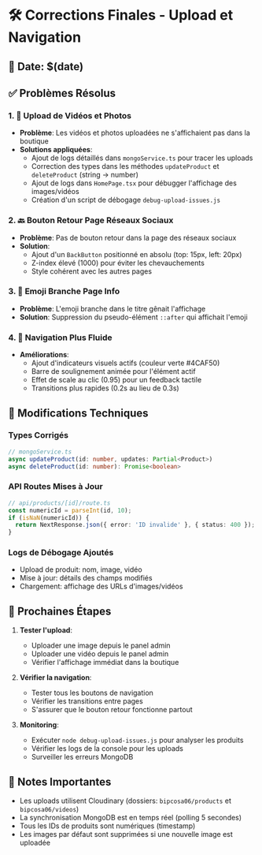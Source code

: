 # 🛠️ Corrections Finales - Upload et Navigation

## 📅 Date: $(date)

## ✅ Problèmes Résolus

### 1. 🎥 Upload de Vidéos et Photos
- **Problème**: Les vidéos et photos uploadées ne s'affichaient pas dans la boutique
- **Solutions appliquées**:
  - Ajout de logs détaillés dans `mongoService.ts` pour tracer les uploads
  - Correction des types dans les méthodes `updateProduct` et `deleteProduct` (string → number)
  - Ajout de logs dans `HomePage.tsx` pour débugger l'affichage des images/vidéos
  - Création d'un script de débogage `debug-upload-issues.js`

### 2. 🔙 Bouton Retour Page Réseaux Sociaux
- **Problème**: Pas de bouton retour dans la page des réseaux sociaux
- **Solution**: 
  - Ajout d'un `BackButton` positionné en absolu (top: 15px, left: 20px)
  - Z-index élevé (1000) pour éviter les chevauchements
  - Style cohérent avec les autres pages

### 3. 🌿 Emoji Branche Page Info
- **Problème**: L'emoji branche dans le titre gênait l'affichage
- **Solution**: Suppression du pseudo-élément `::after` qui affichait l'emoji

### 4. 🎯 Navigation Plus Fluide
- **Améliorations**:
  - Ajout d'indicateurs visuels actifs (couleur verte #4CAF50)
  - Barre de soulignement animée pour l'élément actif
  - Effet de scale au clic (0.95) pour un feedback tactile
  - Transitions plus rapides (0.2s au lieu de 0.3s)

## 🔧 Modifications Techniques

### Types Corrigés
```typescript
// mongoService.ts
async updateProduct(id: number, updates: Partial<Product>)
async deleteProduct(id: number): Promise<boolean>
```

### API Routes Mises à Jour
```typescript
// api/products/[id]/route.ts
const numericId = parseInt(id, 10);
if (isNaN(numericId)) {
  return NextResponse.json({ error: 'ID invalide' }, { status: 400 });
}
```

### Logs de Débogage Ajoutés
- Upload de produit: nom, image, vidéo
- Mise à jour: détails des champs modifiés
- Chargement: affichage des URLs d'images/vidéos

## 🚀 Prochaines Étapes

1. **Tester l'upload**:
   - Uploader une image depuis le panel admin
   - Uploader une vidéo depuis le panel admin
   - Vérifier l'affichage immédiat dans la boutique

2. **Vérifier la navigation**:
   - Tester tous les boutons de navigation
   - Vérifier les transitions entre pages
   - S'assurer que le bouton retour fonctionne partout

3. **Monitoring**:
   - Exécuter `node debug-upload-issues.js` pour analyser les produits
   - Vérifier les logs de la console pour les uploads
   - Surveiller les erreurs MongoDB

## 📝 Notes Importantes

- Les uploads utilisent Cloudinary (dossiers: `bipcosa06/products` et `bipcosa06/videos`)
- La synchronisation MongoDB est en temps réel (polling 5 secondes)
- Tous les IDs de produits sont numériques (timestamp)
- Les images par défaut sont supprimées si une nouvelle image est uploadée